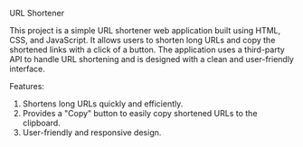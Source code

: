 URL Shortener

This project is a simple URL shortener web application built using HTML, CSS, and JavaScript. It allows users to shorten long URLs and copy the shortened links with a click of a button. The application uses a third-party API to handle URL shortening and is designed with a clean and user-friendly interface.



Features:

1. Shortens long URLs quickly and efficiently.
2. Provides a "Copy" button to easily copy shortened URLs to the clipboard.
3. User-friendly and responsive design.
